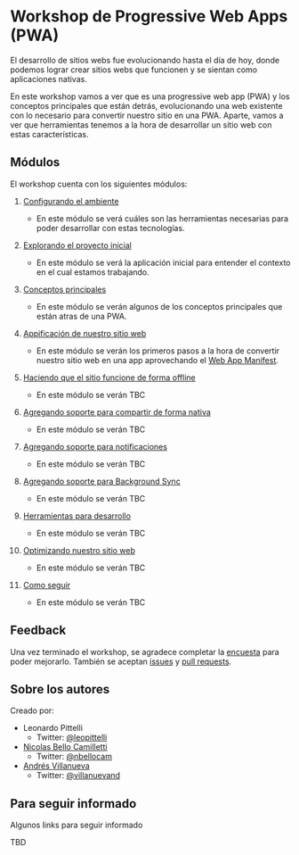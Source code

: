 # Workshop de Progressive Web Apps (PWA)

El desarrollo de sitios webs fue evolucionando hasta el día de hoy, donde podemos lograr crear sitios webs que funcionen y se sientan como aplicaciones nativas. 

En este workshop vamos a ver que es una progressive web app (PWA) y los conceptos principales que están detrás, evolucionando una web existente con lo necesario para convertir nuestro sitio en una PWA. Aparte, vamos a ver que herramientas tenemos a la hora de desarrollar un sitio web con estas características.

## Módulos

El workshop cuenta con los siguientes módulos:

1. [Configurando el ambiente](./1-setup)
    
    - En este módulo se verá cuáles son las herramientas necesarias para poder desarrollar con estas tecnologías.

1. [Explorando el proyecto inicial](./2-proyecto)

    - En este módulo se verá la aplicación inicial para entender el contexto en el cual estamos trabajando.

1. [Conceptos principales](./3-conceptos)

    - En este módulo se verán algunos de los conceptos principales que están atras de una PWA.

1. [Appificación de nuestro sitio web](./4-appification)

    - En este módulo se verán los primeros pasos a la hora de convertir nuestro sitio web en una app aprovechando el [Web App Manifest](https://www.w3.org/TR/appmanifest/).

1. [Haciendo que el sitio funcione de forma offline](./5-offline)

    - En este módulo se verán TBC

1. [Agregando soporte para compartir de forma nativa](./6-share)

    - En este módulo se verán TBC

1. [Agregando soporte para notificaciones](./7-notifications)

    - En este módulo se verán TBC

1. [Agregando soporte para Background Sync](./8-background)

    - En este módulo se verán TBC

1. [Herramientas para desarrollo](./9-tooling)

    - En este módulo se verán TBC

1. [Optimizando nuestro sitio web](./10-optimization)

    - En este módulo se verán TBC

1. [Como seguir](./11-links)

    - En este módulo se verán TBC


## Feedback

Una vez terminado el workshop, se agradece completar la [encuesta](#TBC) para poder mejorarlo. También se aceptan [issues](https://github.com/PWA-espanol/workshop/issues/new) y [pull requests](https://github.com/PWA-espanol/workshop#fork-destination-box).

## Sobre los autores

Creado por:
- Leonardo Pittelli
    - Twitter: [@leopittelli](https://twitter.com/leopittelli)
- [Nicolas Bello Camilletti](https://nbellocam.me/)
    - Twitter: [@nbellocam](https://twitter.com/nbellocam)
- [Andrés Villanueva](http://www.andresvillanueva.com.ve)
    - Twitter: [@villanuevand](https://twitter.com/villanuevand) 

## Para seguir informado

Algunos links para seguir informado

TBD